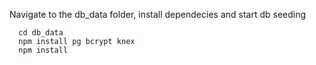 Navigate to the db_data folder, install dependecies and start db seeding

```
  cd db_data
  npm install pg bcrypt knex
  npm install
```
